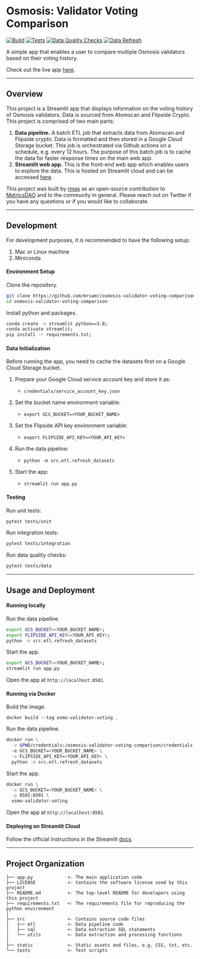 Osmosis: Validator Voting Comparison
===================================

[![Build](https://github.com/mrsamr/osmosis-validator-voting-comparison/actions/workflows/build.yml/badge.svg)](https://github.com/mrsamr/osmosis-validator-voting-comparison/actions/workflows/build.yml)
[![Tests](https://github.com/mrsamr/osmosis-validator-voting-comparison/actions/workflows/tests.yml/badge.svg)](https://github.com/mrsamr/osmosis-validator-voting-comparison/actions/workflows/tests.yml)
[![Data Quality Checks](https://github.com/mrsamr/osmosis-validator-voting-comparison/actions/workflows/data_quality_checks.yml/badge.svg)](https://github.com/mrsamr/osmosis-validator-voting-comparison/actions/workflows/data_quality_checks.yml)
[![Data Refresh](https://github.com/mrsamr/osmosis-validator-voting-comparison/actions/workflows/scheduled_data_refresh.yml/badge.svg)](https://github.com/mrsamr/osmosis-validator-voting-comparison/actions/workflows/scheduled_data_refresh.yml)


A simple app that enables a user to compare multiple Osmosis validators based on their voting history.

Check out the live app [here](https://osmosis-validator-voting-comparison-mrsamr.streamlit.app/). 

---

Overview
--------

This project is a Streamlit app that displays information on the voting history of Osmosis validators. Data is sourced
from Atomscan and Flipside Crypto. This project is comprised of two main parts:

1. **Data pipeline.** A batch ETL job that extracts data from Atomscan and Flipside crypto. Data is formatted
and then stored in a Google Cloud Storage bucket. This job is orchestrated via Github actions on a schedule, 
e.g. every 12 hours. The purpose of this batch job is to cache the data for faster response times on the main web app.
1. **Streamlit web app.** This is the front-end web app which enables users to explore the data. This is hosted
on Streamlit cloud and can be accessed [here](https://osmosis-validator-voting-comparison-mrsamr.streamlit.app/).

This project was built by [rmas](https://twitter.com/rmas_11) as an open-source contribution to [MetricsDAO](https://metricsdao.xyz) and to the community in general. Please reach out on Twitter if you have any questions or if you would like to collaborate.

---

Development
-----------
For development purposes, it is recommended to have the following setup:

1. Mac or Linux machine
1. Miniconda

#### Environment Setup

Clone the repository.

```sh
git clone https://github.com/mrsamr/osmosis-validator-voting-comparison.git;
cd osmosis-validator-voting-comparison
```

Install python and packages.

```sh
conda create -n streamlit python==3.8;
conda activate streamlit;
pip install -r requirements.txt;
```

#### Data Initialization

Before running the app, you need to cache the datasets first on a Google Cloud Storage bucket.

1. Prepare your Google Cloud service account key and store it as:
   - `credentials/service_account_key.json`

1. Set the bucket name environment variable:
   - `export GCS_BUCKET=<YOUR_BUCKET_NAME>`
   
1. Set the Flipside API key environment variable:
   - `export FLIPSIDE_API_KEY=<YOUR_API_KEY>`

1. Run the data pipeline:
   - `python -m src.etl.refresh_datasets`
    
1. Start the app:
   - `streamlit run app.py`

#### Testing

Run unit tests:

```sh
pytest tests/unit
```

Run integration tests:

```sh
pytest tests/integration
```

Run data quality checks:

```sh
pytest tests/data
```

---

Usage and Deployment
--------------------

#### Running locally

Run the data pipeline.
```sh
export GCS_BUCKET=<YOUR_BUCKET_NAME>;
export FLIPSIDE_API_KEY=<YOUR_API_KEY>;
python -m src.etl.refresh_datasets
```

Start the app.
```sh
export GCS_BUCKET=<YOUR_BUCKET_NAME>;
streamlit run app.py
```

Open the app at `http://localhost:8501`.


#### Running via Docker

Build the image.
```
docker build --tag osmo-validator-voting .
```

Run the data pipeline.
```sh
docker run \
  -v $PWD/credentials:/osmosis-validator-voting-comparison/credentials
  -e GCS_BUCKET=<YOUR_BUCKET_NAME> \
  -e FLIPSIDE_API_KEY=<YOUR_API_KEY> \
  python -m src.etl.refresh_datasets
```

Start the app.
```sh
docker run \
  -e GCS_BUCKET=<YOUR_BUCKET_NAME> \
  -p 8501:8501 \
  osmo-validator-voting
```

Open the app at `http://localhost:8501`.

#### Deploying on Streamlit Cloud

Follow the official instructions in the Streamlit [docs](https://docs.streamlit.io/streamlit-community-cloud/get-started/deploy-an-app).

---

Project Organization
--------------------

```
├── app.py             <- The main application code
├── LICENSE            <- Contains the software license used by this project
├── README.md          <- The top-level README for developers using this project
├── requirements.txt   <- The requirements file for reproducing the python environment
│
├── src                <- Contains source code files
│   ├── etl            <- Data pipeline code
│   ├── sql            <- Data extraction SQL statements
│   └── utils          <- Data extraction and processing functions
│
├── static             <- Static assets and files, e.g. CSS, txt, etc.
└── tests              <- Test scripts
```
